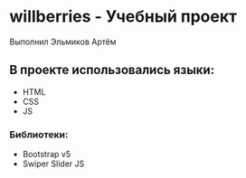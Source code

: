 # willberries - Учебный проект
Выполнил Эльмиков Артём
## В проекте использовались языки:
- HTML
- CSS
- JS
### Библиотеки:  
- Bootstrap v5
- Swiper Slider JS 
